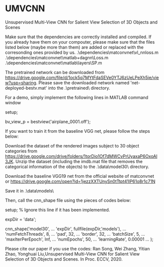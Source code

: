 # UMVCNN
Unsupervised Multi-View CNN for Salient View Selection of 3D Objects and Scenes

Make sure that the dependencies are correctly installed and compiled. If you already have them on your compouter, please make sure that the files listed below (maybe more than them) are added or replaced with the corresonding ones provided by us.
.\dependencies\matconvnet\vl_nnloss.m
.\dependencies\matconvnet\matlab\+dagnn\Loss.m
.\dependencies\matconvnet\matlab\layers\SP.m


The pretrained network can be downloaded from https://drive.google.com/file/d/1ock5q7MYtFdaSEVe0YTJ6zUeLPeXh5ie/view?usp=sharing. Please save the downloaded network named 'net-deployed-bestv.mat' into the .\pretrained\ directory.

For a demo, simply implement the following lines in MATLAB command window

setup;

bv_view_p = bestview('airplane_0001.off');

If you want to train it from the baseline VGG net, please follow the steps below:

Download the dataset of the rendered images subject to 30 object categories from https://drive.google.com/drive/folders/1torDio1Of7dMWCvPrUyaxaP6OxoAl3JK. Unzip the dataset (including the imdb.mat file that removes the categorical information of the objects) to the .\data\model30\ directory.

Download the baseline VGG19 net from the official website of matconvnet or
https://drive.google.com/open?id=1jezzXXTUnySn0tTtpt41lP61o8r1c71N

Save it in .\data\models\

Then, call the cnn_shape file using the pieces of codes below:

setup; % Ignore this line if it has been implemented.

expDir = 'data';

cnn_shape('model30', ...
'expDir', fullfile(expDir,'models'), ...
'numFetchThreads', 8, ...
'pad', 32, ...
'border', 32, ...
'batchSize', 5, ...
'maxIterPerEpoch', Inf, ...
'numEpochs', 50, ...
'learningRate', 0.00001 ...
);

Please cite our paper if you use the codes:
Ran Song, Wei Zhang, Yitian Zhao, Yonghuai Liu,Unsupervised Multi-View CNN for Salient View Selection of 3D Objects and Scenes. In Proc. ECCV, 2020.


